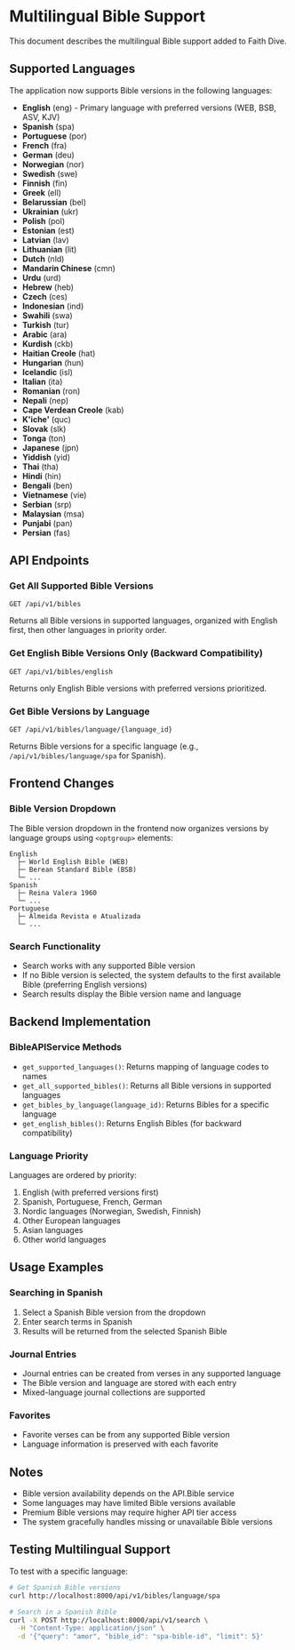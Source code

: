 # Multilingual Bible Support

This document describes the multilingual Bible support added to Faith Dive.

## Supported Languages

The application now supports Bible versions in the following languages:

- **English** (eng) - Primary language with preferred versions (WEB, BSB, ASV, KJV)
- **Spanish** (spa)
- **Portuguese** (por)
- **French** (fra)
- **German** (deu)
- **Norwegian** (nor)
- **Swedish** (swe)
- **Finnish** (fin)
- **Greek** (ell)
- **Belarussian** (bel)
- **Ukrainian** (ukr)
- **Polish** (pol)
- **Estonian** (est)
- **Latvian** (lav)
- **Lithuanian** (lit)
- **Dutch** (nld)
- **Mandarin Chinese** (cmn)
- **Urdu** (urd)
- **Hebrew** (heb)
- **Czech** (ces)
- **Indonesian** (ind)
- **Swahili** (swa)
- **Turkish** (tur)
- **Arabic** (ara)
- **Kurdish** (ckb)
- **Haitian Creole** (hat)
- **Hungarian** (hun)
- **Icelandic** (isl)
- **Italian** (ita)
- **Romanian** (ron)
- **Nepali** (nep)
- **Cape Verdean Creole** (kab)
- **K'iche'** (quc)
- **Slovak** (slk)
- **Tonga** (ton)
- **Japanese** (jpn)
- **Yiddish** (yid)
- **Thai** (tha)
- **Hindi** (hin)
- **Bengali** (ben)
- **Vietnamese** (vie)
- **Serbian** (srp)
- **Malaysian** (msa)
- **Punjabi** (pan)
- **Persian** (fas)

## API Endpoints

### Get All Supported Bible Versions
```
GET /api/v1/bibles
```
Returns all Bible versions in supported languages, organized with English first, then other languages in priority order.

### Get English Bible Versions Only (Backward Compatibility)
```
GET /api/v1/bibles/english
```
Returns only English Bible versions with preferred versions prioritized.

### Get Bible Versions by Language
```
GET /api/v1/bibles/language/{language_id}
```
Returns Bible versions for a specific language (e.g., `/api/v1/bibles/language/spa` for Spanish).

## Frontend Changes

### Bible Version Dropdown
The Bible version dropdown in the frontend now organizes versions by language groups using `<optgroup>` elements:

```
English
  ├─ World English Bible (WEB)
  ├─ Berean Standard Bible (BSB)
  └─ ...
Spanish
  ├─ Reina Valera 1960
  └─ ...
Portuguese
  ├─ Almeida Revista e Atualizada
  └─ ...
```

### Search Functionality
- Search works with any supported Bible version
- If no Bible version is selected, the system defaults to the first available Bible (preferring English versions)
- Search results display the Bible version name and language

## Backend Implementation

### BibleAPIService Methods

- `get_supported_languages()`: Returns mapping of language codes to names
- `get_all_supported_bibles()`: Returns all Bible versions in supported languages
- `get_bibles_by_language(language_id)`: Returns Bibles for a specific language
- `get_english_bibles()`: Returns English Bibles (for backward compatibility)

### Language Priority
Languages are ordered by priority:
1. English (with preferred versions first)
2. Spanish, Portuguese, French, German
3. Nordic languages (Norwegian, Swedish, Finnish)
4. Other European languages
5. Asian languages
6. Other world languages

## Usage Examples

### Searching in Spanish
1. Select a Spanish Bible version from the dropdown
2. Enter search terms in Spanish
3. Results will be returned from the selected Spanish Bible

### Journal Entries
- Journal entries can be created from verses in any supported language
- The Bible version and language are stored with each entry
- Mixed-language journal collections are supported

### Favorites
- Favorite verses can be from any supported Bible version
- Language information is preserved with each favorite

## Notes

- Bible version availability depends on the API.Bible service
- Some languages may have limited Bible versions available
- Premium Bible versions may require higher API tier access
- The system gracefully handles missing or unavailable Bible versions

## Testing Multilingual Support

To test with a specific language:

```bash
# Get Spanish Bible versions
curl http://localhost:8000/api/v1/bibles/language/spa

# Search in a Spanish Bible
curl -X POST http://localhost:8000/api/v1/search \
  -H "Content-Type: application/json" \
  -d '{"query": "amor", "bible_id": "spa-bible-id", "limit": 5}'
```